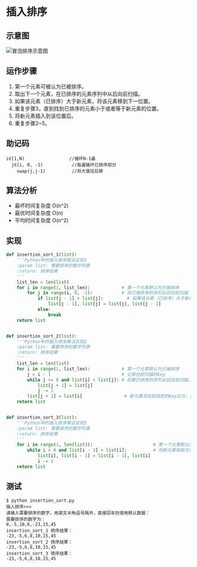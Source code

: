 # 插入排序

## 示意图
![冒泡排序示意图](https://raw.githubusercontent.com/liuzhen153/play-algorithm-python/master/images/iinsertion_sort.gif)

## 运作步骤
1. 第一个元素可被认为已被排序。
2. 取出下一个元素，在已排序的元素序列中从后向前扫描。
3. 如果该元素（已排序）大于新元素，将该元素移到下一位置。
4. 重复步骤3，直到找到已排序的元素小于或者等于新元素的位置。
5. 将新元素插入到该位置后。
6. 重复步骤2~5。

## 助记码
```
i∈[1,N)                 //循环N-1遍
  j∈[i, 0, -1)           //每遍循环已排序部分
    swap(j,j-1)          //将大值往后移
```

## 算法分析
* 最坏时间复杂度	O(n^2)
* 最优时间复杂度	O(n)
* 平均时间复杂度	O(n^2)

## 实现
```Python
def insertion_sort_1(list):
    '''Python中的插入排序算法实现1
    :param list: 需要排序的数字列表
    :return: 排序结果
    '''
    list_len = len(list)
    for i in range(1, list_len):            # 第一个元素默认为已被排序
        for j in range(i, 0, -1):           # 将已被排序的序列从后向前扫描
            if list[j - 1] > list[j]:         # 如果该元素（已排序）大于新元素，将该元素移到下一位置
                list[j - 1], list[j] = list[j], list[j - 1]
            else:
                break
    return list


def insertion_sort_2(list):
    '''Python中的插入排序算法实现2
    :param list: 需要排序的数字列表
    :return: 排序结果
    '''
    list_len = len(list)
    for i in range(1, list_len):            # 第一个元素默认为已被排序
        j = i - 1                           # 记录往前扫描的key
        while j >= 0 and list[i] < list[j]: # 如果已排序的序列从后往前扫描，发现当前比新元素大，则往后移一位
            list[j + 1] = list[j]
            j -= 1
        list[j + 1] = list[i]                # 新元素添加到找到的key后方，前是小，后是大
    return list


def insertion_sort_3(list):
    '''Python中的插入排序算法实现3
    :param list: 需要排序的数字列表
    :return: 排序结果
    '''
    for i in range(1, len(list)):                       # 第一个元素默认为已被排序
        while i > 0 and list[i - 1] > list[i]:          # 将新元素和前方元素一一对比，若新元素比较小，则交换两者位置
            list[i], list[i - 1] = list[i - 1], list[i]
            i -= 1
    return list

```

## 测试
```
$ python insertion_sort.py
插入排序>>>
请输入需要排序的数字，用英文半角逗号隔开，直接回车则使用默认数据：
需要排序的数字为：
8,-5,10,6,-23,15,45
insertion_sort_1 排序结果：
-23,-5,6,8,10,15,45
insertion_sort_2 排序结果：
-23,-5,6,8,10,15,45
insertion_sort_3 排序结果：
-23,-5,6,8,10,15,45
```
